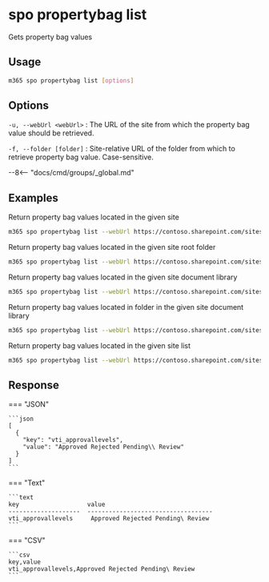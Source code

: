 # spo propertybag list

Gets property bag values

## Usage

```sh
m365 spo propertybag list [options]
```

## Options

`-u, --webUrl <webUrl>`
: The URL of the site from which the property bag value should be retrieved.

`-f, --folder [folder]`
: Site-relative URL of the folder from which to retrieve property bag value. Case-sensitive.

--8<-- "docs/cmd/groups/_global.md"

## Examples

Return property bag values located in the given site

```sh
m365 spo propertybag list --webUrl https://contoso.sharepoint.com/sites/test
```

Return property bag values located in the given site root folder

```sh
m365 spo propertybag list --webUrl https://contoso.sharepoint.com/sites/test --folder /
```

Return property bag values located in the given site document library

```sh
m365 spo propertybag list --webUrl https://contoso.sharepoint.com/sites/test --folder '/Shared Documents'
```

Return property bag values located in folder in the given site document library

```sh
m365 spo propertybag list --webUrl https://contoso.sharepoint.com/sites/test --folder '/Shared Documents/MyFolder'
```

Return property bag values located in the given site list

```sh
m365 spo propertybag list --webUrl https://contoso.sharepoint.com/sites/test --folder /Lists/MyList
```

## Response

=== "JSON"

    ```json
    [
      {
        "key": "vti_approvallevels",
        "value": "Approved Rejected Pending\\ Review"
      }
    ]
    ```

=== "Text"

    ```text
    key                   value                                                                             
    --------------------  -----------------------------------
    vti_approvallevels     Approved Rejected Pending\ Review
    ```

=== "CSV"

    ```csv
    key,value
    vti_approvallevels,Approved Rejected Pending\ Review
    ```
